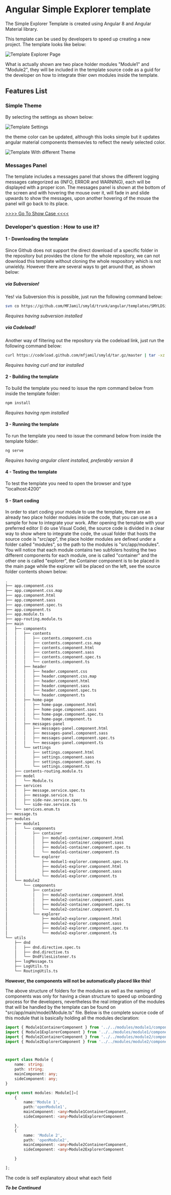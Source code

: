 # Angular Simple Explorer template


The Simple Explorer Template is created using Angular 8 and Angular Material library. 

This template can be used by developers to speed up creating a new project. The template looks like below:

![Template Explorer Page](../../../docs/images/templateView1.png)


What is actually shown are two place holder modules "Module1" and "Module2", they will be included in the template source code as a guid for the developer on how to integrate thier own modules inside the template.

## Features List

### Simple Theme 

By selecting the settings as shown below:

![Template Settings](../../../docs/images/template_settings.png)

the theme color can be updated, although this looks simple but it updates angular material components themsevles to reflect the newly selected color.

![Template With different Theme](../../../docs/images/template_with_theme.png)

### Messages Panel

The template includes a messages panel that shows the different logging messages categorized as (INFO, ERROR and WARNING), each will be displayed with a proper icon. The messages panel is shown at the bottom of the screen and with hovering the mouse over it, will fade in and slide upwards to show the messages, upon another hovering of the mouse the panel will go back to its place.


[ >>>> Go To Show Case <<<< ](https://www.youtube.com/watch?v=aaCTbyGFfxE&feature=youtu.be)


### Developer's question : How to use it?


#### 1 - Downloading the template
Since Github does not support the direct download of a specific folder in the repository but provides the clone for the whole repository, we can not download this template without cloning the whole respository which is not unwieldy. 
However there are several ways to get around that, as shown below:

##### via Subversion!
Yes! via Subversion this is possible, just run the following command below:
``` bash
svn co https://github.com/MFJamil/smyld/trunk/angular/templates/SMYLDSimpleExplorer
```
_Requires having subversion installed_
##### via Codeload!
Another way of filtering out the repository via the codeload link, just run the following command below:
``` bash
curl https://codeload.github.com/mfjamil/smyld/tar.gz/master | tar -xz --strip=3 smyld-master/angular/templates/SMYLDSimpleExplorer
```

_Requires having curl and tar installed_
#### 2 - Building the template
To build the template you need to issue the npm command below from inside the template folder:
``` bash
npm install
```

_Requires having npm installed_
#### 3 - Running the template
To run the template you need to issue the command below from inside the template folder:
``` bash
ng serve
```

_Requires having angular client installed, preferably version 8_

#### 4 - Testing the template
To test the template you need to open the browser and type "localhost:4200"

#### 5 - Start coding
In order to start coding your module to use the template, there are an already two place holder modules inside the code, that you can use as a sample for how to integrate your work. After opening the template with your preferred editor (I do use Visual Code), the source code is divided in a clear way to show where to integrate the code, the usual folder that hosts the source code is "src/app", the place holder modules are defined under a folder called "modules", so the path to the modules is "src/app/modules". You will notice that each module contains two subfolers hosting the two different components for each module, one is called "container" and the other one is called "explorer", the Container component is to be placed in the main page while the explorer will be placed on the left, see the source folder contents shown below: 

``` diff
.
├── app.component.css
├── app.component.css.map
├── app.component.html
├── app.component.sass
├── app.component.spec.ts
├── app.component.ts
├── app.module.ts
├── app-routing.module.ts
├── main
│   ├── components
│   │   ├── contents
│   │   │   ├── contents.component.css
│   │   │   ├── contents.component.css.map
│   │   │   ├── contents.component.html
│   │   │   ├── contents.component.sass
│   │   │   ├── contents.component.spec.ts
│   │   │   └── contents.component.ts
│   │   ├── header
│   │   │   ├── header.component.css
│   │   │   ├── header.component.css.map
│   │   │   ├── header.component.html
│   │   │   ├── header.component.sass
│   │   │   ├── header.component.spec.ts
│   │   │   └── header.component.ts
│   │   ├── home-page
│   │   │   ├── home-page.component.html
│   │   │   ├── home-page.component.sass
│   │   │   ├── home-page.component.spec.ts
│   │   │   └── home-page.component.ts
│   │   ├── messages-panel
│   │   │   ├── messages-panel.component.html
│   │   │   ├── messages-panel.component.sass
│   │   │   ├── messages-panel.component.spec.ts
│   │   │   └── messages-panel.component.ts
│   │   └── settings
│   │       ├── settings.component.html
│   │       ├── settings.component.sass
│   │       ├── settings.component.spec.ts
│   │       └── settings.component.ts
│   ├── contents-routing.module.ts
│   ├── model
│   │   └── Module.ts
│   ├── services
│   │   ├── message.service.spec.ts
│   │   ├── message.service.ts
│   │   ├── side-nav.service.spec.ts
│   │   └── side-nav.service.ts
│   └── services.enum.ts
├── message.ts
├── modules
│   ├── module1
│   │   └── components
│   │       ├── container
│   │       │   ├── module1-container.component.html
│   │       │   ├── module1-container.component.sass
│   │       │   ├── module1-container.component.spec.ts
│   │       │   └── module1-container.component.ts
│   │       └── explorer
│   │           ├── moduel1-explorer.component.spec.ts
│   │           ├── module1-explorer.component.html
│   │           ├── module1-explorer.component.sass
│   │           └── module1-explorer.component.ts
│   └── module2
│       └── components
│           ├── container
│           │   ├── module2-container.component.html
│           │   ├── module2-container.component.sass
│           │   ├── module2-container.component.spec.ts
│           │   └── module2-container.component.ts
│           └── explorer
│               ├── module2-explorer.component.html
│               ├── module2-explorer.component.sass
│               ├── module2-explorer.component.spec.ts
│               └── module2-explorer.component.ts
└── utils
    ├── dnd
    │   ├── dnd.directive.spec.ts
    │   ├── dnd.directive.ts
    │   └── DndFilesListener.ts
    ├── logMessage.ts
    ├── LogUtils.ts
    └── RoutingUtils.ts

```

**However, the components will not be automatically placed like this!**

The above structure of folders for the modules as well as the naming of components was only for having a clean structure to speed up onboarding process for the developers, nevertheless the real integration of the modules that will be handled by the template can be found on "src/app/main/model/Module.ts" file.
  Below is the complete source code of this module that is basically holding all the modules declaration:
  

```typescript
import { Module1ContainerComponent } from '../../modules/module1/components/container/module1-container.component';
import { Module1ExplorerComponent } from '../../modules/module1/components/explorer/module1-explorer.component';
import { Module2ContainerComponent } from '../../modules/module2/components/container/module2-container.component';
import { Module2ExplorerComponent } from '../../modules/module2/components/explorer/module2-explorer.component';



export class Module {
    name: string;
    path: string;
    mainComponent: any;
    sideComponent: any;
}

export const modules: Module[]=[
    {
        name:'Module 1',
        path:'openModule1',
        mainComponent: <any>Module1ContainerComponent,
        sideComponent: <any>Module1ExplorerComponent

    },
    {
        name: 'Module 2',
        path: 'openModule2',
        mainComponent: <any>Module2ContainerComponent,
        sideComponent: <any>Module2ExplorerComponent

    }

];
```
The code is self explanatory about what each field  

_**To be Continued**_
